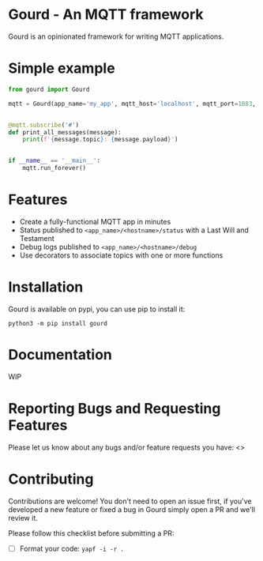 # Gourd - An MQTT framework

Gourd is an opinionated framework for writing MQTT applications. 

# Simple example

```python
from gourd import Gourd

mqtt = Gourd(app_name='my_app', mqtt_host='localhost', mqtt_port=1883, username='mqtt', password='my_password')


@mqtt.subscribe('#')
def print_all_messages(message):
    print(f'{message.topic}: {message.payload}')


if __name__ == '__main__':
    mqtt.run_forever()
```

# Features

* Create a fully-functional MQTT app in minutes
* Status published to `<app_name>/<hostname>/status` with a Last Will and Testament
* Debug logs published to `<app_name>/<hostname>/debug`
* Use decorators to associate topics with one or more functions

# Installation

Gourd is available on pypi, you can use pip to install it:

    python3 -m pip install gourd

# Documentation

WIP

# Reporting Bugs and Requesting Features

Please let us know about any bugs and/or feature requests you have: <>

# Contributing

Contributions are welcome! You don't need to open an issue first, if
you've developed a new feature or fixed a bug in Gourd simply open
a PR and we'll review it.

Please follow this checklist before submitting a PR:

* [ ] Format your code: `yapf -i -r .`
